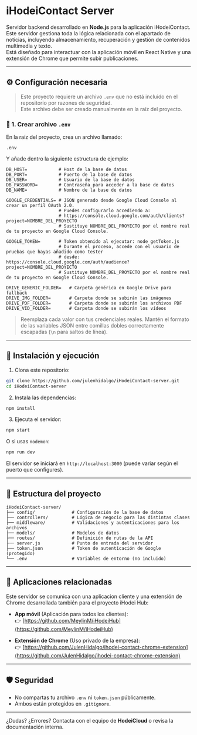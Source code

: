 # iHodeiContact Server

Servidor backend desarrollado en **Node.js** para la aplicación iHodeiContact.  
Este servidor gestiona toda la lógica relacionada con el apartado de noticias, incluyendo almacenamiento, recuperación y gestión de contenidos multimedia y texto.  
Está diseñado para interactuar con la aplicación móvil en React Native y una extensión de Chrome que permite subir publicaciones.

---

## ⚙️ Configuración necesaria

> Este proyecto requiere un archivo `.env` que no está incluido en el repositorio por razones de seguridad.  
> Este archivo debe ser creado manualmente en la raíz del proyecto.

### 📄 1. Crear archivo `.env`

En la raíz del proyecto, crea un archivo llamado:

```
.env
```

Y añade dentro la siguiente estructura de ejemplo:

```env
DB_HOST=            # Host de la base de datos
DB_PORT=            # Puerto de la base de datos
DB_USER=            # Usuario de la base de datos
DB_PASSWORD=        # Contraseña para acceder a la base de datos
DB_NAME=            # Nombre de la base de datos

GOOGLE_CREDENTIALS= # JSON generado desde Google Cloud Console al crear un perfil OAuth 2.0.
                    # Puedes configurarlo accediendo a:
                    # https://console.cloud.google.com/auth/clients?project=NOMBRE_DEL_PROYECTO
                    # Sustituye NOMBRE_DEL_PROYECTO por el nombre real de tu proyecto en Google Cloud Console.

GOOGLE_TOKEN=       # Token obtenido al ejecutar: node getToken.js
                    # Durante el proceso, accede con el usuario de pruebas que hayas añadido como tester
                    # desde: https://console.cloud.google.com/auth/audience?project=NOMBRE_DEL_PROYECTO
                    # Sustituye NOMBRE_DEL_PROYECTO por el nombre real de tu proyecto en Google Cloud Console.

DRIVE_GENERIC_FOLDER=   # Carpeta genérica en Google Drive para fallback
DRIVE_IMG_FOLDER=       # Carpeta donde se subirán las imágenes
DRIVE_PDF_FOLDER=       # Carpeta donde se subirán los archivos PDF
DRIVE_VID_FOLDER=       # Carpeta donde se subirán los vídeos
```

> Reemplaza cada valor con tus credenciales reales. Mantén el formato de las variables JSON entre comillas dobles correctamente escapadas (`\n` para saltos de línea).

---

## 🚀 Instalación y ejecución

1. Clona este repositorio:

```bash
git clone https://github.com/julenhidalgo/iHodeiContact-server.git
cd iHodeiContact-server
```

2. Instala las dependencias:

```bash
npm install
```

3. Ejecuta el servidor:

```bash
npm start
```

O si usas `nodemon`:

```bash
npm run dev
```

El servidor se iniciará en `http://localhost:3000` (puede variar según el puerto que configures).

---

## 📂 Estructura del proyecto

```
iHodeiContact-server/
├── config/              # Configuración de la base de datos
├── controllers/         # Lógica de negocio para las distintas clases
├── middleware/          # Validaciones y autenticaciones para los archivos
├── models/              # Modelos de datos
├── routes/              # Definición de rutas de la API
├── server.js            # Punto de entrada del servidor
├── token.json           # Token de autenticación de Google (protegido)
└── .env                 # Variables de entorno (no incluido)
```

---

## 📱 Aplicaciones relacionadas

Este servidor se comunica con una aplicacion cliente y una extensión de Chrome desarrollada también para el proyecto iHodei Hub:

- **App móvil** (Aplicación para todos los clientes):  
  👉 [https://github.com/MeylinM/iHodeiHub](https://github.com/MeylinM/iHodeiHub)

- **Extensión de Chrome** (Uso privado de la empresa):  
  👉 [https://github.com/JulenHidalgo/ihodei-contact-chrome-extension](https://github.com/JulenHidalgo/ihodei-contact-chrome-extension)


---

## 🛡️ Seguridad

- No compartas tu archivo `.env` ni `token.json` públicamente.
- Ambos están protegidos en `.gitignore`.

---

¿Dudas? ¿Errores? Contacta con el equipo de **HodeiCloud** o revisa la documentación interna.
